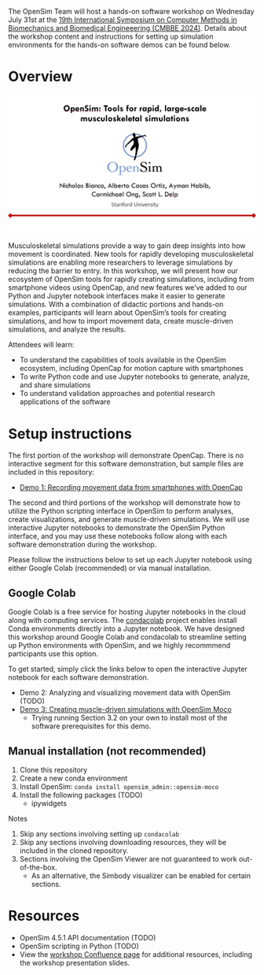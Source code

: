 
The OpenSim Team will host a hands-on software workshop on Wednesday July 31st at the [19th International Symposium on Computer Methods in Biomechanics and Biomedical Engineeering (CMBBE 2024)](https://www.cmbbe-symposium.com/2024/). Details about the workshop content and instructions for setting up simulation environments for the hands-on software demos can be found below.

# Overview

![alt text](image-20240710-172712.png)

Musculoskeletal simulations provide a way to gain deep insights into how movement is coordinated. New tools for rapidly developing musculoskeletal simulations are enabling more researchers to leverage simulations by reducing the barrier to entry. In this workshop, we will present how our ecosystem of OpenSim tools for rapidly creating simulations, including from smartphone videos using OpenCap, and new features we’ve added to our Python and Jupyter notebook interfaces make it easier to generate simulations. With a combination of didactic portions and hands-on examples, participants will learn about OpenSim’s tools for creating simulations, and how to import movement data, create muscle-driven simulations, and analyze the results.

Attendees will learn:

- To understand the capabilities of tools available in the OpenSim ecosystem, including OpenCap for motion capture with smartphones
- To write Python code and use Jupyter notebooks to generate, analyze, and share simulations
- To understand validation approaches and potential research applications of the software

# Setup instructions

The first portion of the workshop will demonstrate OpenCap. There is no interactive segment for this software demonstration, but sample files are included in this repository:

* [Demo 1: Recording movement data from smartphones with OpenCap](https://app.opencap.ai/session/c601e008-4fd0-492a-b675-04667c4df1c4)

The second and third portions of the workshop will demonstrate how to utilize the Python scripting interface in OpenSim to perform analyses, create visualizations, and generate muscle-driven simulations. We will use interactive Jupyter notebooks to demonstrate the OpenSim Python interface, and you may use these notebooks follow along with each software demonstration during the workshop.

Please follow the instructions below to set up each Jupyter notebook using either Google Colab (recommended) or via manual installation.

## Google Colab

Google Colab is a free service for hosting Jupyter notebooks in the cloud along with computing services. The [condacolab](https://github.com/conda-incubator/condacolab) project enables install Conda environments directly into a Jupyter notebook. We have designed this workshop around Google Colab and condacolab to streamline setting up Python environments with OpenSim, and we highly recommmend participants use this option.

To get started, simply click the links below to open the interactive Jupyter notebook for each software demonstration.

* Demo 2: Analyzing and visualizing movement data with OpenSim (TODO)
* [Demo 3: Creating muscle-driven simulations with OpenSim Moco](https://githubtocolab.com/opensim-org/CMBBE2024/blob/main/Demo3_OpenSimMoco/Demo%203%20-%20Muscle-driven%20Simulations%20with%20OpenSim%20Moco.ipynb)
    * Trying running Section 3.2 on your own to install most of the software prerequisites for this demo.


## Manual installation (not recommended)

1. Clone this repository
2. Create a new conda environment
3. Install OpenSim: `conda install opensim_admin::opensim-moco`
4. Install the following packages (TODO)
    - ipywidgets

Notes
1. Skip any sections involving setting up `condacolab`
2. Skip any sections involving downloading resources, they will be included in the cloned repository.
3. Sections involving the OpenSim Viewer are not guaranteed to work out-of-the-box.
    - As an alternative, the Simbody visualizer can be enabled for certain sections.


# Resources

* OpenSim 4.5.1 API documentation (TODO)
* OpenSim scripting in Python (TODO)
* View the [workshop Confluence page](https://opensimconfluence.atlassian.net/wiki/spaces/OpenSim/pages/226394116/CMBBE+2024+OpenSim+Workshop) for additional resources, including the workshop presentation slides.